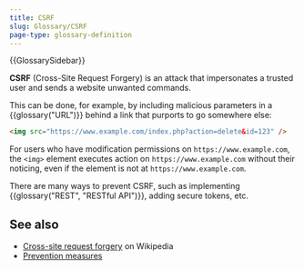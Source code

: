 ```yaml
---
title: CSRF
slug: Glossary/CSRF
page-type: glossary-definition
---
```


{{GlossarySidebar}}

**CSRF** (Cross-Site Request Forgery) is an attack that impersonates a trusted user and sends a website unwanted commands.

This can be done, for example, by including malicious parameters in a {{glossary("URL")}} behind a link that purports to go somewhere else:

```html
<img src="https://www.example.com/index.php?action=delete&id=123" />
```

For users who have modification permissions on `https://www.example.com`, the `<img>` element executes action on `https://www.example.com` without their noticing, even if the element is not at `https://www.example.com`.

There are many ways to prevent CSRF, such as implementing {{glossary("REST", "RESTful API")}}, adding secure tokens, etc.

## See also

- [Cross-site request forgery](https://en.wikipedia.org/wiki/Cross-site_request_forgery) on Wikipedia
- [Prevention measures](https://cheatsheetseries.owasp.org/cheatsheets/Cross-Site_Request_Forgery_Prevention_Cheat_Sheet.html)
